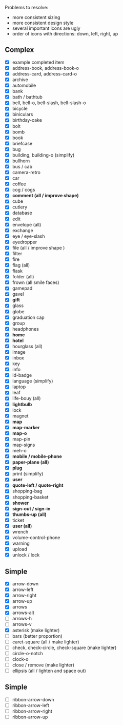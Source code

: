 Problems to resolve:

* more consistent sizing
* more consistent design style
* several important icons are ugly
* order of icons with directions: down, left, right, up

## Complex

* [x] example completed item
* [x] address-book, address-book-o
* [x] address-card, address-card-o
* [x] archive
* [x] automobile
* [x] bank
* [x] bath / bathtub
* [x] bell, bell-o, bell-slash, bell-slash-o
* [x] bicycle
* [x] biniculars
* [x] birthday-cake
* [x] bolt
* [x] bomb
* [x] book
* [x] briefcase
* [x] bug
* [x] building, building-o (simplify)
* [x] bullhorn
* [x] bus / cab
* [x] camera-retro
* [x] car
* [x] coffee
* [x] cog / cogs
* [x] **comment (all / improve shape)**
* [x] cube
* [x] cutlery
* [x] database
* [x] edit
* [x] envelope (all)
* [x] exchange
* [x] eye / eye-slash
* [x] eyedropper
* [x] file (all / improve shape )
* [x] filter
* [x] fire
* [x] flag (all)
* [x] flask
* [x] folder (all)
* [x] frown (all smile faces)
* [x] gamepad
* [x] gavel
* [x] **gift**
* [x] glass
* [x] globe
* [x] graduation cap
* [x] group
* [x] headphones
* [x] **home**
* [x] **hotel**
* [x] hourglass (all)
* [x] image
* [x] inbox
* [x] key
* [x] info
* [x] id-badge
* [x] language (simplify)
* [x] laptop
* [x] leaf
* [x] life-bouy (all)
* [x] **lightbulb**
* [x] lock
* [x] magnet
* [x] **map**
* [x] **map-marker**
* [x] **map-o**
* [x] map-pin
* [x] map-signs
* [x] meh-o
* [x] **mobile / mobile-phone**
* [x] **paper-plane (all)**
* [x] **plug**
* [x] print (simplify)
* [x] **user**
* [x] **quote-left / quote-right**
* [x] shopping-bag
* [x] shopping-basket
* [x] **shower**
* [x] **sign-out / sign-in**
* [x] **thumbs-up (all)**
* [x] ticket
* [x] **user (all)**
* [x] wrench
* [x] volume-control-phone
* [x] warning
* [x] upload
* [x] unlock / lock

## Simple

* [x] arrow-down
* [x] arrow-left
* [x] arrow-right
* [x] arrow-up
* [x] arrows
* [x] arrows-alt
* [ ] arrows-h
* [ ] arrows-v
* [x] asterisk (make lighter)
* [ ] bars (better proportion)
* [ ] caret-square (all / make lighter)
* [ ] check, check-circle, check-square (make lighter)
* [ ] circle-o-notch
* [ ] clock-o
* [ ] close / remove (make lighter)
* [ ] ellipsis (all / lighten and space out)

## Simple

* [ ] ribbon-arrow-down
* [ ] ribbon-arrow-left
* [ ] ribbon-arrow-right
* [ ] ribbon-arrow-up
